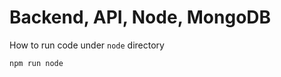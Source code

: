 Backend, API, Node, MongoDB
==================================

How to run code under `node` directory
```
npm run node

```